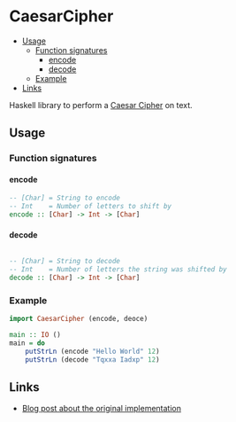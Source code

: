 # CaesarCipher

<!-- BEGIN mktoc {"min_depth": 2 } -->

- [Usage](#usage)
  - [Function signatures](#function-signatures)
    - [encode](#encode)
    - [decode](#decode)
  - [Example](#example)
- [Links](#links)
<!-- END mktoc -->

Haskell library to perform a [Caesar Cipher](https://en.wikipedia.org/wiki/Caesar_cipher) on text.

## Usage

### Function signatures

#### encode

```hs
-- [Char] = String to encode
-- Int    = Number of letters to shift by
encode :: [Char] -> Int -> [Char]
```

#### decode

```hs

-- [Char] = String to decode
-- Int    = Number of letters the string was shifted by
decode :: [Char] -> Int -> [Char]
```

### Example

```hs
import CaesarCipher (encode, deoce)

main :: IO ()
main = do
    putStrLn (encode "Hello World" 12)
    putStrLn (decode "Tqxxa Iadxp" 12)
```

## Links

- [Blog post about the original implementation](https://kevingimbel.de/blog/2024/06/learning-haskell-caesar-cipher/)